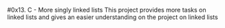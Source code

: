#0x13. C - More singly linked lists
This project provides more tasks on linked lists and gives an easier understanding on the project on linked lists
